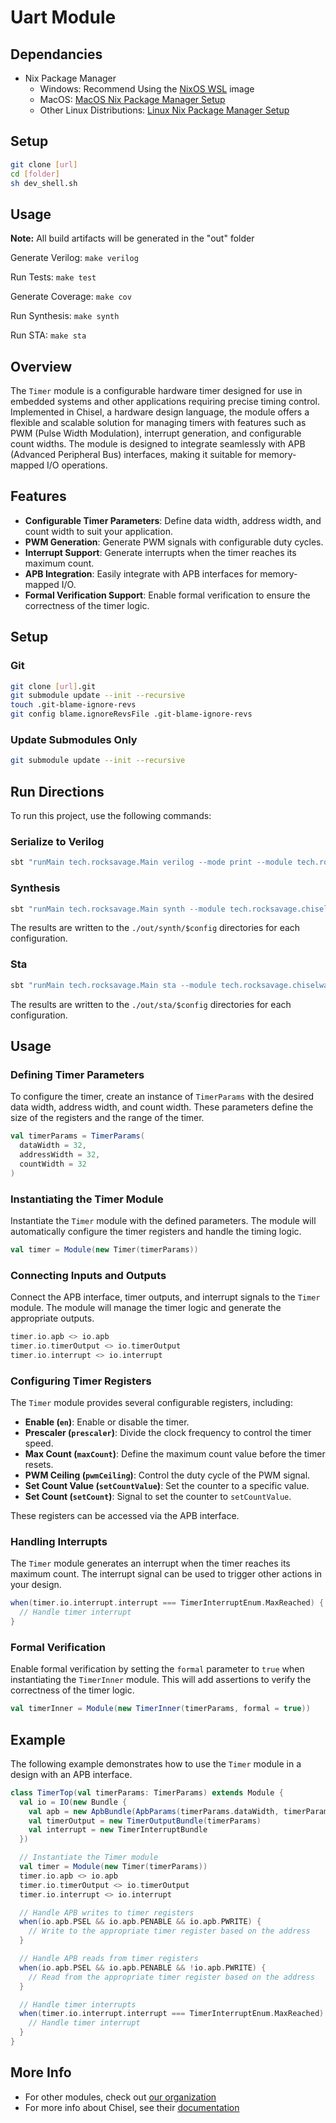 # Uart Module

## Dependancies

- Nix Package Manager
    - Windows: Recommend Using the [NixOS WSL](https://nix-community.github.io/NixOS-WSL/install.html) image
    - MacOS: [MacOS Nix Package Manager Setup](https://nixos.org/download/#nix-install-macos)
    - Other Linux Distributions: [Linux Nix Package Manager Setup](https://nixos.org/download/#nix-install-linux)

## Setup

```bash
git clone [url]
cd [folder]
sh dev_shell.sh
```

## Usage

**Note:** All build artifacts will be generated in the "out" folder

Generate Verilog: `make verilog`

Run Tests: `make test`

Generate Coverage: `make cov`

Run Synthesis: `make synth`

Run STA: `make sta`

## Overview

The `Timer` module is a configurable hardware timer designed for use in embedded systems and other applications
requiring precise timing control. Implemented in Chisel, a hardware design language, the module offers a flexible and
scalable solution for managing timers with features such as PWM (Pulse Width Modulation), interrupt generation, and
configurable count widths. The module is designed to integrate seamlessly with APB (Advanced Peripheral Bus) interfaces,
making it suitable for memory-mapped I/O operations.

## Features

- **Configurable Timer Parameters**: Define data width, address width, and count width to suit your application.
- **PWM Generation**: Generate PWM signals with configurable duty cycles.
- **Interrupt Support**: Generate interrupts when the timer reaches its maximum count.
- **APB Integration**: Easily integrate with APB interfaces for memory-mapped I/O.
- **Formal Verification Support**: Enable formal verification to ensure the correctness of the timer logic.

## Setup

### Git

```bash
git clone [url].git
git submodule update --init --recursive
touch .git-blame-ignore-revs
git config blame.ignoreRevsFile .git-blame-ignore-revs
```

### Update Submodules Only

```bash
git submodule update --init --recursive
```

## Run Directions

To run this project, use the following commands:

### Serialize to Verilog

```bash
sbt "runMain tech.rocksavage.Main verilog --mode print --module tech.rocksavage.chiselware.timer.Timer  --config-class tech.rocksavage.chiselware.timer.TimerConfig"
```

### Synthesis

```bash
sbt "runMain tech.rocksavage.Main synth --module tech.rocksavage.chiselware.timer.Timer --techlib synth/stdcells.lib  --config-class tech.rocksavage.chiselware.timer.TimerConfig"
```

The results are written to the `./out/synth/$config` directories for each configuration.

### Sta

```bash
sbt "runMain tech.rocksavage.Main sta --module tech.rocksavage.chiselware.timer.Timer --techlib synth/stdcells.lib  --config-class tech.rocksavage.chiselware.timer.TimerConfig --clock-period 5.0"
```

The results are written to the `./out/sta/$config` directories for each configuration.

## Usage

### Defining Timer Parameters

To configure the timer, create an instance of `TimerParams` with the desired data width, address width, and count width.
These parameters define the size of the registers and the range of the timer.

```scala
val timerParams = TimerParams(
  dataWidth = 32,
  addressWidth = 32,
  countWidth = 32
)
```

### Instantiating the Timer Module

Instantiate the `Timer` module with the defined parameters. The module will automatically configure the timer registers
and handle the timing logic.

```scala
val timer = Module(new Timer(timerParams))
```

### Connecting Inputs and Outputs

Connect the APB interface, timer outputs, and interrupt signals to the `Timer` module. The module will manage the timer
logic and generate the appropriate outputs.

```scala
timer.io.apb <> io.apb
timer.io.timerOutput <> io.timerOutput
timer.io.interrupt <> io.interrupt
```

### Configuring Timer Registers

The `Timer` module provides several configurable registers, including:

- **Enable (`en`)**: Enable or disable the timer.
- **Prescaler (`prescaler`)**: Divide the clock frequency to control the timer speed.
- **Max Count (`maxCount`)**: Define the maximum count value before the timer resets.
- **PWM Ceiling (`pwmCeiling`)**: Control the duty cycle of the PWM signal.
- **Set Count Value (`setCountValue`)**: Set the counter to a specific value.
- **Set Count (`setCount`)**: Signal to set the counter to `setCountValue`.

These registers can be accessed via the APB interface.

### Handling Interrupts

The `Timer` module generates an interrupt when the timer reaches its maximum count. The interrupt signal can be used to
trigger other actions in your design.

```scala
when(timer.io.interrupt.interrupt === TimerInterruptEnum.MaxReached) {
  // Handle timer interrupt
}
```

### Formal Verification

Enable formal verification by setting the `formal` parameter to `true` when instantiating the `TimerInner` module. This
will add assertions to verify the correctness of the timer logic.

```scala
val timerInner = Module(new TimerInner(timerParams, formal = true))
```

## Example

The following example demonstrates how to use the `Timer` module in a design with an APB interface.

```scala
class TimerTop(val timerParams: TimerParams) extends Module {
  val io = IO(new Bundle {
    val apb = new ApbBundle(ApbParams(timerParams.dataWidth, timerParams.addressWidth))
    val timerOutput = new TimerOutputBundle(timerParams)
    val interrupt = new TimerInterruptBundle
  })

  // Instantiate the Timer module
  val timer = Module(new Timer(timerParams))
  timer.io.apb <> io.apb
  timer.io.timerOutput <> io.timerOutput
  timer.io.interrupt <> io.interrupt

  // Handle APB writes to timer registers
  when(io.apb.PSEL && io.apb.PENABLE && io.apb.PWRITE) {
    // Write to the appropriate timer register based on the address
  }

  // Handle APB reads from timer registers
  when(io.apb.PSEL && io.apb.PENABLE && !io.apb.PWRITE) {
    // Read from the appropriate timer register based on the address
  }

  // Handle timer interrupts
  when(timer.io.interrupt.interrupt === TimerInterruptEnum.MaxReached) {
    // Handle timer interrupt
  }
}
```

## More Info

- For other modules, check out [our organization](https://github.com/The-Chiselers)
- For more info about Chisel, see their [documentation](https://www.chisel-lang.org/)